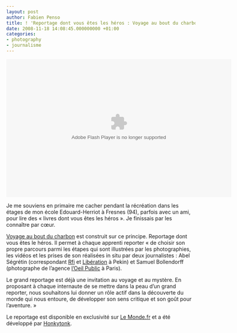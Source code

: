 ```yaml
---
layout: post
author: Fabien Penso
title: ! 'Reportage dont vous êtes les héros : Voyage au bout du charbon'
date: 2008-11-18 14:08:45.000000000 +01:00
categories:
- photography
- journalisme
---
```

<div style="text-align: center;"><embed src="http://blip.tv/play/6yK94E2HuGk" type="application/x-shockwave-flash" width="600" height="368" allowscriptaccess="always" allowfullscreen="true"></embed></div>

Je me souviens en primaire me cacher pendant la récréation dans les étages de mon école Edouard-Herriot à Fresnes (94), parfois avec un ami, pour lire des « livres  dont vous êtes les héros ». Je finissais par les connaître par cœur.

<a href="http://honkytonk.fr/index.php/voyage/">Voyage au bout du charbon</a> est construit sur ce principe. Reportage dont vous êtes le héros. Il permet à chaque apprenti reporter « de choisir son propre parcours parmi les étapes qui sont illustrées par les photographies, les vidéos et les prises de son réalisées in situ par deux journalistes : Abel Ségrétin (correspondant <a onclick="javascript:urchinTracker('/outbound/rfi.fr?ref=/');" href="http://rfi.fr" target="_blank">Rfi</a> et <a onclick="javascript:urchinTracker('/outbound/liberation.fr?ref=/');" href="http://liberation.fr" target="_blank">Libération</a> à Pekin) et Samuel Bollendorff (photographe de l’agence <a onclick="javascript:urchinTracker('/outbound/oeilpublic.com?ref=/');" href="http://oeilpublic.com" target="_blank">l’Oeil Public</a> à Paris).

Le grand reportage est déjà une invitation au voyage et au mystère.  En proposant à chaque internaute de se mettre dans la peau d’un grand reporter, nous souhaitons lui donner un rôle actif dans la découverte du monde qui nous entoure, de développer son sens critique et son goût pour l’aventure. »

Le reportage est disponible en exclusivité sur <a href="http://medias.lemonde.fr/mmpub/edt/zip/20081118/094755/index.html">Le Monde.fr</a> et a été développé par <a href="http://honkytonk.fr/">Honkytonk</a>.
